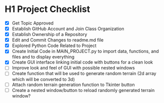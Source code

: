 # H1 Project Checklist
- [x] Get Topic Approved
- [x] Establish GitHub Account and Join Class Organization
- [x] Establish Ownership of a Repository
- [x] Edit and Commit Changes to readme.md file
- [x] Explored Python Code Related to Project
- [x] Create Initial Code in MAIN_PROJECT.py to import data, functions, and files and to display everything
- [x] Create GUI interface linking initial code with buttons for a clean look
- [ ] Improve look and feel of GUI with possible nested windows
- [ ] Create function that will be used to generate random terrain (2d array which will be converted to 3d)
- [ ] Attach random terrain generation function to Tkinter button
- [ ] Create a nested window/button to reload randomly generated terrain window?